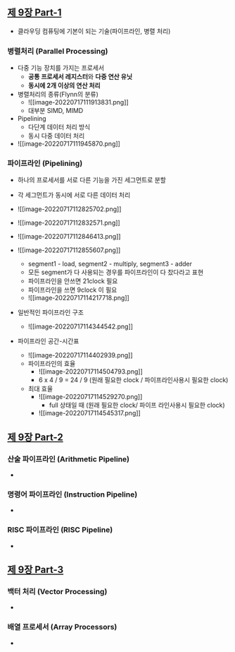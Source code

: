 
## [제 9장 Part-1](https://www.youtube.com/watch?v=LEZifyqZP2k&list=PLc8fQ-m7b1hCHTT7VH2oo0Ng7Et096dYc&index=21)
- 클라우딩 컴퓨팅에 기본이 되는 기술(파이프라인, 병렬 처리)
### 병렬처리 (Parallel Processing)
- 다중 기능 장치를 가지는 프로세서
	- **공통 프로세서 레지스터**와 **다중 연산 유닛**
	- **동시에 2개 이상의 연산 처리**
- 병렬처리의 종류(Flynn의 분류)
	- ![[image-20220717111913831.png]]
	- 대부분 SIMD, MIMD
- Pipelining
	- 다단계 데이터 처리 방식
	- 동시 다중 데이터 처리
- ![[image-20220717111945870.png]]

### 파이프라인 (Pipelining)
- 하나의 프로세서를 서로 다른 기능을 가진 세그먼트로 분할
- 각 세그먼트가 동시에 서로 다른 데이터 처리
- ![[image-20220717112825702.png]]
- ![[image-20220717112832571.png]]
- ![[image-20220717112846413.png]]
- ![[image-20220717112855607.png]]
	- segment1 - load, segment2 - multiply, segment3 - adder
	- 모든 segment가 다 사용되는 경우를 파이프라인이 다 찼다라고 표현
	- 파이프라인을 안쓰면 21clock 필요
	- 파이프라인을 쓰면 9clock 이 필요
	- ![[image-20220717114217718.png]]

- 일반적인 파이프라인 구조
	- ![[image-20220717114344542.png]]
- 파이프라인 공간-시간표
	- ![[image-20220717114402939.png]]
	- 파이프라인의 효율
		- ![[image-20220717114504793.png]]
		- 6 x 4 / 9 = 24 / 9  (원래 필요한 clock / 파이프라인사용시 필요한 clock)
	- 최대 효율
		- ![[image-20220717114529270.png]]
			- full 상태일 때 (원래 필요한 clock/ 파이프 라인사용시 필요한 clock)
		- ![[image-20220717114545317.png]]
	
## [제 9장 Part-2](https://www.youtube.com/watch?v=W7nxEK4YBqY&list=PLc8fQ-m7b1hCHTT7VH2oo0Ng7Et096dYc&index=22)

### 산술 파이프라인 (Arithmetic Pipeline)

- 

### 명령어 파이프라인 (Instruction Pipeline)

- 

### RISC 파이프라인 (RISC Pipeline)

- 

## [제 9장 Part-3](https://www.youtube.com/watch?v=66pSyricLik&list=PLc8fQ-m7b1hCHTT7VH2oo0Ng7Et096dYc&index=23)

### 백터 처리 (Vector Processing)

- 

### 배열 프로세서 (Array Processors)

-